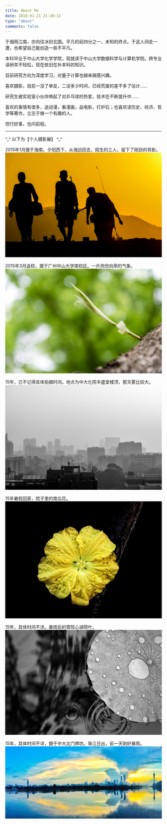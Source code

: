 ```yaml
---
title: About Me
date: 2018-01-21 21:30:13
type: "about"
comments: false
---
```


于烟雨江南，亦向往冰封北国。平凡的前四分之一，未知的终点。于这人间走一遭，也希望自己能创造一些不平凡。

本科毕业于中山大学化学学院，现就读于中山大学数据科学与计算机学院。跨专业读研并不轻松，现在依旧在补本科的知识。

目前研究方向为深度学习，对量子计算也越来越感兴趣。

喜欢摄影，目前一没了单反，二没多少时间，已经荒废的差不多了估计……

研究生被实验室小伙伴唤起了对乒乓球的热爱，技术在不断提升中……

喜欢的事情有很多，追动漫，看漫画，品电影，打炉石；也喜欢读历史、经济、哲学等著作，立志于做一个有趣的人。

但行好事，也问前程。

---
^\_^ 以下为【个人摄影展】 ^\_^

2015年1月摄于海南。夕阳西下，从海边回去，陌生的三人，留下了刚劲的背影。
![sunset][1]

2015年3月返校，摄于广州中山大学南校区。一片欣欣向荣的气象。
![burgreen][2]

15年，已不记得具体拍摄时间。地点为中大化院丰盛堂楼顶，那天雾比较大。
![fenst][3]

15年暑假回家，院子里的南瓜花。
![flowers][4]

15年，具体时间不详。暴雨后的管院心湖荷叶。
![lotus][5]

15年，具体时间不详，摄于中大北门牌坊。珠江日出，前一天刚好暴雨。
![zhujiang][6]

[1]: about/images/sunset.jpg
[2]: about/images/burgreen.jpg
[3]: about/images/fenst.jpg
[4]: about/images/flowers.jpg
[5]: about/images/lotus.jpg
[6]: about/images/zhujiang.jpg

